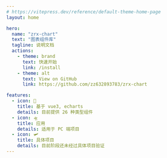 ```yaml
---
# https://vitepress.dev/reference/default-theme-home-page
layout: home

hero:
  name: "zrx-chart"
  text: "图表组件库"
  tagline: 说明文档
  actions:
    - theme: brand
      text: 快速开始
      link: /install
    - theme: alt
      text: View on GitHub
      link: https://github.com/zz632893783/zrx-chart

features:
  - icon: 🚀
    title: 基于 vue3, echarts
    details: 目前提供 26 种类型组件
  - icon: 🛸
    title: 应用
    details: 适用于 PC 端项目
  - icon: 🛩
    title: 具体项目
    details: 目前阶段还未经过具体项目验证
---
```

<style>
:root {
  --vp-home-hero-name-color: transparent;
  --vp-home-hero-name-background: -webkit-linear-gradient(120deg, #bd34fe, #41d1ff);
}
</style>
